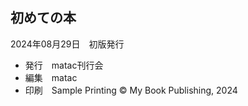 <section id="colophon" role="doc-colophon">

## 初めての本
2024年08月29日　初版発行
- 発行　matac刊行会
- 編集　matac
- 印刷　Sample Printing
© My Book Publishing, 2024

</section>